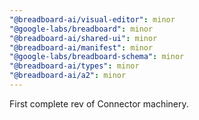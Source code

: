 ```yaml
---
"@breadboard-ai/visual-editor": minor
"@google-labs/breadboard": minor
"@breadboard-ai/shared-ui": minor
"@breadboard-ai/manifest": minor
"@google-labs/breadboard-schema": minor
"@breadboard-ai/types": minor
"@breadboard-ai/a2": minor
---
```


First complete rev of Connector machinery.
